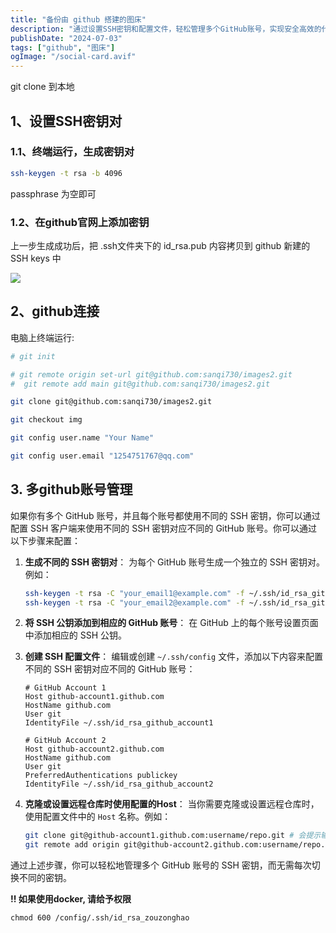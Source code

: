 ```yaml
---
title: "备份由 github 搭建的图床"
description: "通过设置SSH密钥和配置文件，轻松管理多个GitHub账号，实现安全高效的代码克隆与版本控制。"
publishDate: "2024-07-03"
tags: ["github", "图床"]
ogImage: "/social-card.avif"
---
```

git clone 到本地
<!-- more -->
## 1、**设置SSH密钥对**

### 1.1、终端运行，生成密钥对

```bash
ssh-keygen -t rsa -b 4096
```

passphrase 为空即可

### 1.2、在github官网上添加密钥
上一步生成成功后，把 .ssh文件夹下的 id_rsa.pub 内容拷贝到 github  新建的 SSH keys 中

![](https://i2.343700.xyz/202407040237022.avif)



## 2、github连接
电脑上终端运行:
```bash
# git init

# git remote origin set-url git@github.com:sanqi730/images2.git
#  git remote add main git@github.com:sanqi730/images2.git

git clone git@github.com:sanqi730/images2.git

git checkout img

git config user.name "Your Name"

git config user.email "1254751767@qq.com"
```

## 3. 多github账号管理

如果你有多个 GitHub 账号，并且每个账号都使用不同的 SSH 密钥，你可以通过配置 SSH 客户端来使用不同的 SSH 密钥对应不同的 GitHub 账号。你可以通过以下步骤来配置：

1. **生成不同的 SSH 密钥对**： 为每个 GitHub 账号生成一个独立的 SSH 密钥对。例如：

   ```sh
   ssh-keygen -t rsa -C "your_email1@example.com" -f ~/.ssh/id_rsa_github_account1
   ssh-keygen -t rsa -C "your_email2@example.com" -f ~/.ssh/id_rsa_github_account2
   ```

2. **将 SSH 公钥添加到相应的 GitHub 账号**： 在 GitHub 上的每个账号设置页面中添加相应的 SSH 公钥。

3. **创建 SSH 配置文件**： 编辑或创建 `~/.ssh/config` 文件，添加以下内容来配置不同的 SSH 密钥对应不同的 GitHub 账号：

   ```config
   # GitHub Account 1
   Host github-account1.github.com
   HostName github.com
   User git
   IdentityFile ~/.ssh/id_rsa_github_account1

   # GitHub Account 2
   Host github-account2.github.com
   HostName github.com
   User git
   PreferredAuthentications publickey
   IdentityFile ~/.ssh/id_rsa_github_account2
   ```

4. **克隆或设置远程仓库时使用配置的Host**： 当你需要克隆或设置远程仓库时，使用配置文件中的 `Host` 名称。例如：

   ```sh
   git clone git@github-account1.github.com:username/repo.git # 会提示输入yes
   git remote add origin git@github-account2.github.com:username/repo.git
   ```

通过上述步骤，你可以轻松地管理多个 GitHub 账号的 SSH 密钥，而无需每次切换不同的密钥。

**!! 如果使用docker, 请给予权限**
```
chmod 600 /config/.ssh/id_rsa_zouzonghao
```
